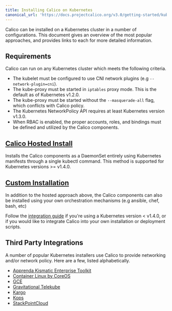 ```yaml
---
title: Installing Calico on Kubernetes
canonical_url: 'https://docs.projectcalico.org/v3.0/getting-started/kubernetes/installation/'
---
```


Calico can be installed on a Kubernetes cluster in a number of configurations.  This document
gives an overview of the most popular approaches, and provides links to each for more detailed
information.

## Requirements

Calico can run on any Kubernetes cluster which meets the following criteria.

- The kubelet must be configured to use CNI network plugins (e.g `--network-plugin=cni`).
- The kube-proxy must be started in `iptables` proxy mode.  This is the default as of Kubernetes v1.2.0.
- The kube-proxy must be started without the `--masquerade-all` flag, which conflicts with Calico policy.
- The Kubernetes NetworkPolicy API requires at least Kubernetes version v1.3.0.
- When RBAC is enabled, the proper accounts, roles, and bindings must be defined
  and utilized by the Calico components.

## [Calico Hosted Install](hosted)

Installs the Calico components as a DaemonSet entirely using Kubernetes manifests through a single
kubectl command.  This method is supported for Kubernetes versions >= v1.4.0.

## [Custom Installation](integration)

In addition to the hosted approach above, the Calico components can also be installed using your
own orchestration mechanisms (e.g ansible, chef, bash, etc)

Follow the [integration guide](integration) if you're using a Kubernetes version < v1.4.0, or if you would like
to integrate Calico into your own installation or deployment scripts.

## Third Party Integrations

A number of popular Kubernetes installers use Calico to provide networking and/or network policy.
Here are a few, listed alphabetically.

- [Apprenda Kismatic Enterprise Toolkit](https://github.com/apprenda/kismatic)
- [Container Linux by CoreOS](https://coreos.com/kubernetes/docs/latest/)
- [GCE](http://kubernetes.io/docs/getting-started-guides/network-policy/calico/)
- [Gravitational Telekube](http://gravitational.com/blog/gravitational-tigera-partnership/)
- [Kargo](https://github.com/kubernetes-incubator/kargo)
- [Kops](https://github.com/kubernetes/kops)
- [StackPointCloud](https://stackpoint.io)
